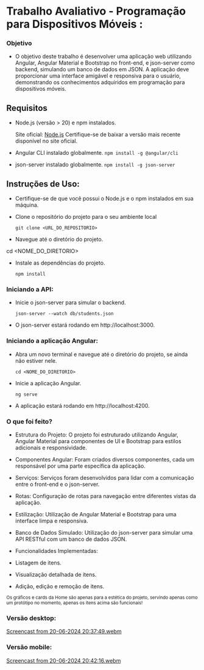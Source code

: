 # Trabalho Avaliativo - Programação para Dispositivos Móveis :

### Objetivo

-   O objetivo deste trabalho é desenvolver uma aplicação web utilizando Angular, Angular Material e Bootstrap no front-end, e json-server como backend, simulando um banco de dados em JSON. A aplicação deve proporcionar uma interface amigável e responsiva para o usuário, demonstrando os conhecimentos adquiridos em programação para dispositivos móveis.

## Requisitos

-   Node.js (versão > 20) e npm instalados.

    Site oficial: <a href="https://nodejs.org/pt">Node.js</a>
    Certifique-se de baixar a versão mais recente disponível no site oficial.

-   Angular CLI instalado globalmente.
    `npm install -g @angular/cli`

-   json-server instalado globalmente.
    `npm install -g json-server`

## Instruções de Uso:

-   Certifique-se de que você possui o Node.js e o npm instalados em sua máquina.
-   Clone o repositório do projeto para o seu ambiente local

    `git clone <URL_DO_REPOSITORIO> `

-   Navegue até o diretório do projeto.

cd <NOME_DO_DIRETORIO>

-   Instale as dependências do projeto.

    `npm install`

### Iniciando a API:

-   Inicie o json-server para simular o backend.

    `json-server --watch db/students.json`

-   O json-server estará rodando em http://localhost:3000.

### Iniciando a aplicação Angular:

-   Abra um novo terminal e navegue até o diretório do projeto, se ainda não estiver nele.

    `cd <NOME_DO_DIRETORIO>`

-   Inicie a aplicação Angular.

    `ng serve`

-   A aplicação estará rodando em http://localhost:4200.

### O que foi feito?

-   Estrutura do Projeto: O projeto foi estruturado utilizando Angular, Angular Material para componentes de UI e Bootstrap para estilos adicionais e responsividade.
-   Componentes Angular: Foram criados diversos componentes, cada um responsável por uma parte específica da aplicação.
-   Serviços: Serviços foram desenvolvidos para lidar com a comunicação entre o front-end e o json-server.
-   Rotas: Configuração de rotas para navegação entre diferentes vistas da aplicação.
-   Estilização: Utilização de Angular Material e Bootstrap para uma interface limpa e responsiva.

-   Banco de Dados Simulado: Utilização do json-server para simular uma API RESTful com um banco de dados JSON.

-   Funcionalidades Implementadas:
 -   Listagem de itens.
 -   Visualização detalhada de itens.
 -   Adição, edição e remoção de itens.

<small>Os gráficos e cards da Home são apenas para a estética do projeto, servindo apenas como um protótipo no momento, apenas os itens acima são funcionais!</small>

### Versão desktop:

[Screencast from 20-06-2024 20:37:49.webm](https://github.com/beatrizsiqueiras/student-manager/assets/88863619/7a0a9937-168f-4704-b4b0-565773198f03)

### Versão mobile:

[Screencast from 20-06-2024 20:42:16.webm](https://github.com/beatrizsiqueiras/student-manager/assets/88863619/525d0418-df85-4f07-a21b-a60120e10681)

